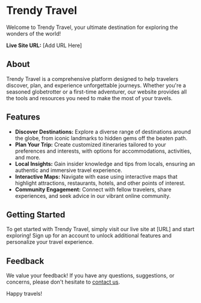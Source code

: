 # Trendy Travel

Welcome to Trendy Travel, your ultimate destination for exploring the wonders of the world!

**Live Site URL:** [Add URL Here]

## About

Trendy Travel is a comprehensive platform designed to help travelers discover, plan, and experience unforgettable journeys. Whether you're a seasoned globetrotter or a first-time adventurer, our website provides all the tools and resources you need to make the most of your travels.

## Features

- **Discover Destinations:** Explore a diverse range of destinations around the globe, from iconic landmarks to hidden gems off the beaten path.
- **Plan Your Trip:** Create customized itineraries tailored to your preferences and interests, with options for accommodations, activities, and more.
- **Local Insights:** Gain insider knowledge and tips from locals, ensuring an authentic and immersive travel experience.
- **Interactive Maps:** Navigate with ease using interactive maps that highlight attractions, restaurants, hotels, and other points of interest.
- **Community Engagement:** Connect with fellow travelers, share experiences, and seek advice in our vibrant online community.

## Getting Started

To get started with Trendy Travel, simply visit our live site at [URL] and start exploring! Sign up for an account to unlock additional features and personalize your travel experience.

## Feedback

We value your feedback! If you have any questions, suggestions, or concerns, please don't hesitate to [contact us](kazifahim661@gmail.com).

Happy travels!

